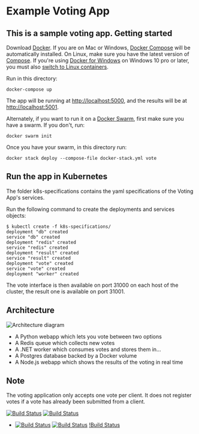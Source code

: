 Example Voting App
=========

This is a sample voting app.
Getting started
---------------

Download [Docker](https://www.docker.com/products/overview). If you are on Mac or Windows, [Docker Compose](https://docs.docker.com/compose) will be automatically installed. On Linux, make sure you have the latest version of [Compose](https://docs.docker.com/compose/install/). If you're using [Docker for Windows](https://docs.docker.com/docker-for-windows/) on Windows 10 pro or later, you must also [switch to Linux containers](https://docs.docker.com/docker-for-windows/#switch-between-windows-and-linux-containers).

Run in this directory:
```
docker-compose up
```
The app will be running at [http://localhost:5000](http://localhost:5000), and the results will be at [http://localhost:5001](http://localhost:5001).

Alternately, if you want to run it on a [Docker Swarm](https://docs.docker.com/engine/swarm/), first make sure you have a swarm. If you don't, run:
```
docker swarm init
```
Once you have your swarm, in this directory run:
```
docker stack deploy --compose-file docker-stack.yml vote
```

Run the app in Kubernetes
-------------------------

The folder k8s-specifications contains the yaml specifications of the Voting App's services.

Run the following command to create the deployments and services objects:
```
$ kubectl create -f k8s-specifications/
deployment "db" created
service "db" created
deployment "redis" created
service "redis" created
deployment "result" created
service "result" created
deployment "vote" created
service "vote" created
deployment "worker" created
```

The vote interface is then available on port 31000 on each host of the cluster, the result one is available on port 31001.

Architecture
-----

![Architecture diagram](architecture.png)

* A Python webapp which lets you vote between two options
* A Redis queue which collects new votes
* A .NET worker which consumes votes and stores them in…
* A Postgres database backed by a Docker volume
* A Node.js webapp which shows the results of the voting in real time


Note
----

The voting application only accepts one vote per client. It does not register votes if a vote has already been submitted from a client.

[![Build Status](http://35.198.49.149:8080/buildStatus/icon?job=instavote%2Fworker-build)](http://35.198.49.149:8080/job/instavote/job/worker-build/)
[![Build Status](http://35.198.49.149:8080/buildStatus/icon?job=instavote%2Fworker-test)](http://35.198.49.149:8080/job/instavote/job/worker-test/)
* [![Build Status](http://35.198.49.149:8080/buildStatus/icon?job=instavote%2Fworker-test&subject=Unittest)](http://35.198.49.149:8080/job/instavote/job/worker-test/)
[![Build Status](http://35.198.49.149:8080/buildStatus/icon?job=instavote%2Fworker-package)](http://35.198.49.149:8080/job/instavote/job/worker-package/)
[!Build Status](http://35.198.49.149:8080/job/instavote/job/worker-build/)


